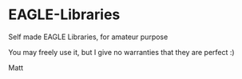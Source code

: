 # EAGLE-Libraries
Self made EAGLE Libraries, for amateur purpose

You may freely use it, but I give no warranties that they are perfect :)

Matt
